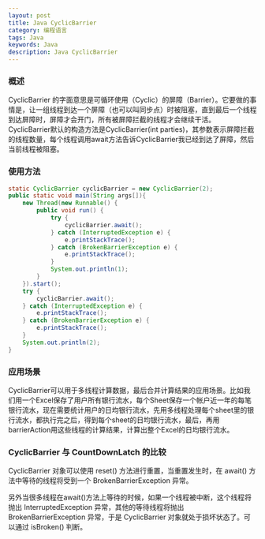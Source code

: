 ```yaml
---
layout: post
title: Java CyclicBarrier
category: 编程语言
tags: Java
keywords: Java
description: Java CyclicBarrier
---
```


### 概述

CyclicBarrier 的字面意思是可循环使用（Cyclic）的屏障（Barrier）。它要做的事情是，让一组线程到达一个屏障（也可以叫同步点）时被阻塞，直到最后一个线程到达屏障时，屏障才会开门，所有被屏障拦截的线程才会继续干活。CyclicBarrier默认的构造方法是CyclicBarrier(int parties)，其参数表示屏障拦截的线程数量，每个线程调用await方法告诉CyclicBarrier我已经到达了屏障，然后当前线程被阻塞。

### 使用方法

```java
static CyclicBarrier cyclicBarrier = new CyclicBarrier(2);
public static void main(String args[]){
    new Thread(new Runnable() {
        public void run() {
            try {
                cyclicBarrier.await();
            } catch (InterruptedException e) {
                e.printStackTrace();
            } catch (BrokenBarrierException e) {
                e.printStackTrace();
            }
            System.out.println(1);
        }
    }).start();
    try {
        cyclicBarrier.await();
    } catch (InterruptedException e) {
        e.printStackTrace();
    } catch (BrokenBarrierException e) {
        e.printStackTrace();
    }
    System.out.println(2);
}
```

### 应用场景

CyclicBarrier可以用于多线程计算数据，最后合并计算结果的应用场景。比如我们用一个Excel保存了用户所有银行流水，每个Sheet保存一个帐户近一年的每笔银行流水，现在需要统计用户的日均银行流水，先用多线程处理每个sheet里的银行流水，都执行完之后，得到每个sheet的日均银行流水，最后，再用barrierAction用这些线程的计算结果，计算出整个Excel的日均银行流水。


###  CyclicBarrier 与 CountDownLatch 的比较

CyclicBarrier 对象可以使用 reset() 方法进行重置，当重置发生时，在 await() 方法中等待的线程将受到一个 BrokenBarrierException 异常。

另外当很多线程在await()方法上等待的时候，如果一个线程被中断，这个线程将抛出 InterruptedException 异常，其他的等待线程将抛出 BrokenBarrierException 异常，于是 CyclicBarrier 对象就处于损坏状态了。可以通过 isBroken() 判断。